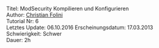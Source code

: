 Titel: ModSecurity Kompilieren und Konfigurieren  
Author: <a href="mailto:christian.folini@netnea.com">Christian Folini</a>  
Tutorial Nr: 6  
Letztes Update: 06.10.2016
Erscheinungsdatum: 17.03.2013  
Schwierigkeit: Schwer  
Dauer: 2h  
